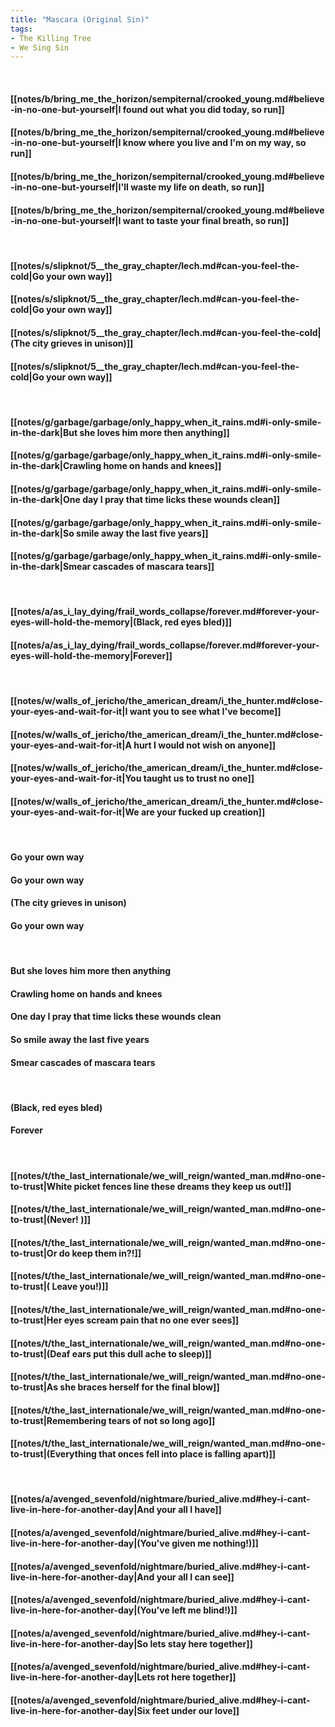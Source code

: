 ```yaml
---
title: "Mascara (Original Sin)"
tags:
- The Killing Tree
- We Sing Sin
---
```

&nbsp;
#### [[notes/b/bring_me_the_horizon/sempiternal/crooked_young.md#believe-in-no-one-but-yourself|I found out what you did today, so run]]
#### [[notes/b/bring_me_the_horizon/sempiternal/crooked_young.md#believe-in-no-one-but-yourself|I know where you live and I'm on my way, so run]]
#### [[notes/b/bring_me_the_horizon/sempiternal/crooked_young.md#believe-in-no-one-but-yourself|I'll waste my life on death, so run]]
#### [[notes/b/bring_me_the_horizon/sempiternal/crooked_young.md#believe-in-no-one-but-yourself|I want to taste your final breath, so run]]
&nbsp;
#### [[notes/s/slipknot/5__the_gray_chapter/lech.md#can-you-feel-the-cold|Go your own way]]
#### [[notes/s/slipknot/5__the_gray_chapter/lech.md#can-you-feel-the-cold|Go your own way]]
#### [[notes/s/slipknot/5__the_gray_chapter/lech.md#can-you-feel-the-cold|(The city grieves in unison)]]
#### [[notes/s/slipknot/5__the_gray_chapter/lech.md#can-you-feel-the-cold|Go your own way]]
&nbsp;
#### [[notes/g/garbage/garbage/only_happy_when_it_rains.md#i-only-smile-in-the-dark|But she loves him more then anything]]
#### [[notes/g/garbage/garbage/only_happy_when_it_rains.md#i-only-smile-in-the-dark|Crawling home on hands and knees]]
#### [[notes/g/garbage/garbage/only_happy_when_it_rains.md#i-only-smile-in-the-dark|One day I pray that time licks these wounds clean]]
#### [[notes/g/garbage/garbage/only_happy_when_it_rains.md#i-only-smile-in-the-dark|So smile away the last five years]]
#### [[notes/g/garbage/garbage/only_happy_when_it_rains.md#i-only-smile-in-the-dark|Smear cascades of mascara tears]]
&nbsp;
#### [[notes/a/as_i_lay_dying/frail_words_collapse/forever.md#forever-your-eyes-will-hold-the-memory|(Black, red eyes bled)]]
#### [[notes/a/as_i_lay_dying/frail_words_collapse/forever.md#forever-your-eyes-will-hold-the-memory|Forever]]
&nbsp;
#### [[notes/w/walls_of_jericho/the_american_dream/i_the_hunter.md#close-your-eyes-and-wait-for-it|I want you to see what I've become]]
#### [[notes/w/walls_of_jericho/the_american_dream/i_the_hunter.md#close-your-eyes-and-wait-for-it|A hurt I would not wish on anyone]]
#### [[notes/w/walls_of_jericho/the_american_dream/i_the_hunter.md#close-your-eyes-and-wait-for-it|You taught us to trust no one]]
#### [[notes/w/walls_of_jericho/the_american_dream/i_the_hunter.md#close-your-eyes-and-wait-for-it|We are your fucked up creation]]
&nbsp;
#### Go your own way
#### Go your own way
#### (The city grieves in unison)
#### Go your own way
&nbsp;
#### But she loves him more then anything
#### Crawling home on hands and knees
#### One day I pray that time licks these wounds clean
#### So smile away the last five years
#### Smear cascades of mascara tears
&nbsp;
#### (Black, red eyes bled)
#### Forever
&nbsp;
#### [[notes/t/the_last_internationale/we_will_reign/wanted_man.md#no-one-to-trust|White picket fences line these dreams they keep us out!]]
#### [[notes/t/the_last_internationale/we_will_reign/wanted_man.md#no-one-to-trust|(Never! )]]
#### [[notes/t/the_last_internationale/we_will_reign/wanted_man.md#no-one-to-trust|Or do keep them in?!]]
#### [[notes/t/the_last_internationale/we_will_reign/wanted_man.md#no-one-to-trust|( Leave you!)]]
#### [[notes/t/the_last_internationale/we_will_reign/wanted_man.md#no-one-to-trust|Her eyes scream pain that no one ever sees]]
#### [[notes/t/the_last_internationale/we_will_reign/wanted_man.md#no-one-to-trust|(Deaf ears put this dull ache to sleep)]]
#### [[notes/t/the_last_internationale/we_will_reign/wanted_man.md#no-one-to-trust|As she braces herself for the final blow]]
#### [[notes/t/the_last_internationale/we_will_reign/wanted_man.md#no-one-to-trust|Remembering tears of not so long ago]]
#### [[notes/t/the_last_internationale/we_will_reign/wanted_man.md#no-one-to-trust|(Everything that onces fell into place is falling apart)]]
&nbsp;
#### [[notes/a/avenged_sevenfold/nightmare/buried_alive.md#hey-i-cant-live-in-here-for-another-day|And your all I have]]
#### [[notes/a/avenged_sevenfold/nightmare/buried_alive.md#hey-i-cant-live-in-here-for-another-day|(You've given me nothing!)]]
#### [[notes/a/avenged_sevenfold/nightmare/buried_alive.md#hey-i-cant-live-in-here-for-another-day|And your all I can see]]
#### [[notes/a/avenged_sevenfold/nightmare/buried_alive.md#hey-i-cant-live-in-here-for-another-day|(You've left me blind!)]]
#### [[notes/a/avenged_sevenfold/nightmare/buried_alive.md#hey-i-cant-live-in-here-for-another-day|So lets stay here together]]
#### [[notes/a/avenged_sevenfold/nightmare/buried_alive.md#hey-i-cant-live-in-here-for-another-day|Lets rot here together]]
#### [[notes/a/avenged_sevenfold/nightmare/buried_alive.md#hey-i-cant-live-in-here-for-another-day|Six feet under our love]]
